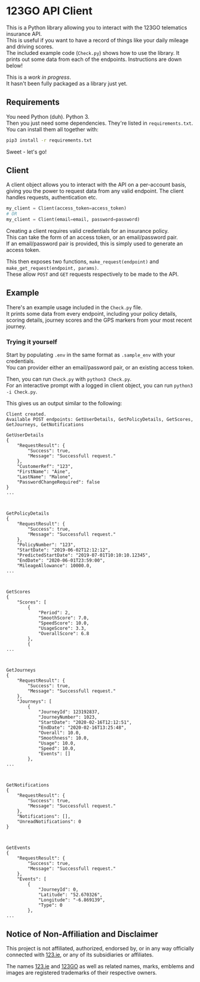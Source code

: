# 123GO API Client

This is a Python library allowing you to interact with the 123GO telematics insurance API.  
This is useful if you want to have a record of things like your daily mileage and driving scores.  
The included example code (`Check.py`) shows how to use the library. It prints out some data from each of the endpoints. Instructions are down below!

This is a _work in progress_.  
It hasn't been fully packaged as a library just yet.

## Requirements

You need Python (duh). Python 3.  
Then you just need some dependencies. They're listed in `requirements.txt`.  
You can install them all together with:

```bash
pip3 install -r requirements.txt
```

Sweet - let's go!

## Client

A client object allows you to interact with the API on a per-account basis, giving you the power to request data from any valid endpoint. The client handles requests, authentication etc.

```python
my_client = Client(access_token=access_token)
# OR
my_client = Client(email=email, password=password)
```

Creating a client requires valid credentials for an insurance policy.  
This can take the form of an access token, or an email/password pair.  
If an email/password pair is provided, this is simply used to generate an access token.

This then exposes two functions,
`make_request(endpoint)` and `make_get_request(endpoint, params)`.  
These allow `POST` and `GET` requests respectively to be made to the API.

## Example

There's an example usage included in the `Check.py` file.  
It prints some data from every endpoint, including your policy details, scoring details, journey scores and the GPS markers from your most recent journey.

### Trying it yourself

Start by populating `.env` in the same format as `.sample_env` with your credentials.  
You can provider either an email/password pair, or an existing access token.

Then, you can run `Check.py` with `python3 Check.py`.  
For an interactive prompt with a logged in client object, you can run
`python3 -i Check.py`.

This gives us an output similar to the following:

```
Client created.
Available POST endpoints: GetUserDetails, GetPolicyDetails, GetScores, GetJourneys, GetNotifications

GetUserDetails
{
    "RequestResult": {
        "Success": true,
        "Message": "Successfull request."
    },
    "CustomerRef": "123",
    "FirstName": "Áine",
    "LastName": "Malone",
    "PasswordChangeRequired": false
}
...



GetPolicyDetails
{
    "RequestResult": {
        "Success": true,
        "Message": "Successfull request."
    },
    "PolicyNumber": "123",
    "StartDate": "2019-06-02T12:12:12",
    "PredictedStartDate": "2019-07-01T10:10:10.12345",
    "EndDate": "2020-06-01T23:59:00",
    "MileageAllowance": 10000.0,
...



GetScores
{
    "Scores": [
        {
            "Period": 2,
            "SmoothScore": 7.0,
            "SpeedScore": 10.0,
            "UsageScore": 3.3,
            "OverallScore": 6.8
        },
        {
...



GetJourneys
{
    "RequestResult": {
        "Success": true,
        "Message": "Successfull request."
    },
    "Journeys": [
        {
            "JourneyId": 123192837,
            "JourneyNumber": 1023,
            "StartDate": "2020-02-16T12:12:51",
            "EndDate": "2020-02-16T13:25:48",
            "Overall": 10.0,
            "Smoothness": 10.0,
            "Usage": 10.0,
            "Speed": 10.0,
            "Events": []
        },
...



GetNotifications
{
    "RequestResult": {
        "Success": true,
        "Message": "Successfull request."
    },
    "Notifications": [],
    "UnreadNotifications": 0
}



GetEvents
{
    "RequestResult": {
        "Success": true,
        "Message": "Successfull request."
    },
    "Events": [
        {
            "JourneyId": 0,
            "Latitude": "52.670326",
            "Longitude": "-6.869139",
            "Type": 0
        },
...
```

## Notice of Non-Affiliation and Disclaimer

This project is not affiliated, authorized, endorsed by, or in any way officially connected with [123.ie](https://123.ie), or any of its subsidiaries or affiliates.

The names [123.ie](https://123.ie) and [123GO](https://www.123.ie/young-drivers-car-insurance) as well as related names, marks, emblems and images are registered trademarks of their respective owners.
